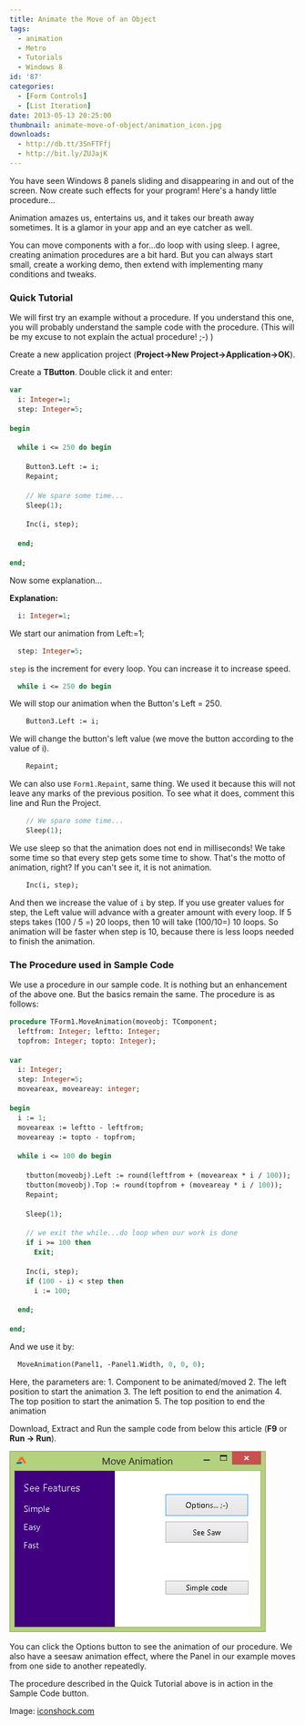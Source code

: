 ```yaml
---
title: Animate the Move of an Object
tags:
  - animation
  - Metro
  - Tutorials
  - Windows 8
id: '87'
categories:
  - [Form Controls]
  - [List Iteration]
date: 2013-05-13 20:25:00
thumbnail: animate-move-of-object/animation_icon.jpg
downloads:
  - http://db.tt/3SnFTFfj
  - http://bit.ly/ZUJajK
---
```


You have seen Windows 8 panels sliding and disappearing in and out of the screen. Now create such effects for your program! Here's a handy little procedure...
<!-- more -->


Animation amazes us, entertains us, and it takes our breath away sometimes. It is a glamor in your app and an eye catcher as well.

You can move components with a for...do loop with using sleep. I agree, creating animation procedures are a bit hard. But you can always start small, create a working demo, then extend with implementing many conditions and tweaks.


### Quick Tutorial

We will first try an example without a procedure. If you understand this one, you will probably understand the sample code with the procedure. (This will be my excuse to not explain the actual procedure! ;-) )

Create a new application project (**Project->New Project->Application->OK**).

Create a **TButton**. Double click it and enter:

```pascal
var
  i: Integer=1;
  step: Integer=5;

begin

  while i <= 250 do begin

    Button3.Left := i;
    Repaint;

    // We spare some time...
    Sleep(1);

    Inc(i, step);

  end;

end;
```

Now some explanation...

**Explanation:**

```pascal
  i: Integer=1;
```

We start our animation from Left:=1;

```pascal
  step: Integer=5;
```

`step` is the increment for every loop. You can increase it to increase speed.

```pascal
  while i <= 250 do begin
```

We will stop our animation when the Button's Left = 250.

```pascal
    Button3.Left := i;
```

We will change the button's left value (we move the button according to the value of i).

```pascal
    Repaint;
```

We can also use `Form1.Repaint`, same thing. We used it because this will not leave any marks of the previous position. To see what it does, comment this line and Run the Project.

```pascal
    // We spare some time...
    Sleep(1);
```

We use sleep so that the animation does not end in milliseconds! We take some time so that every step gets some time to show. That's the motto of animation, right? If you can't see it, it is not animation.

```pascal
    Inc(i, step);
```

And then we increase the value of `i` by step. If you use greater values for step, the Left value will advance with a greater amount with every loop. If 5 steps takes (100 / 5 =) 20 loops, then 10 will take (100/10=) 10 loops. So animation will be faster when step is 10, because there is less loops needed to finish the animation.


### The Procedure used in Sample Code

We use a procedure in our sample code. It is nothing but an enhancement of the above one. But the basics remain the same. The procedure is as follows:

```pascal
procedure TForm1.MoveAnimation(moveobj: TComponent;
  leftfrom: Integer; leftto: Integer;
  topfrom: Integer; topto: Integer);

var
  i: Integer;
  step: Integer=5;
  moveareax, moveareay: integer;

begin
  i := 1;
  moveareax := leftto - leftfrom;
  moveareay := topto - topfrom;

  while i <= 100 do begin

    tbutton(moveobj).Left := round(leftfrom + (moveareax * i / 100));
    tbutton(moveobj).Top := round(topfrom + (moveareay * i / 100));
    Repaint;

    Sleep(1);

    // we exit the while...do loop when our work is done
    if i >= 100 then
      Exit;

    Inc(i, step);
    if (100 - i) < step then
      i := 100;

  end;

end;
```

And we use it by:

```pascal
  MoveAnimation(Panel1, -Panel1.Width, 0, 0, 0);
```

Here, the parameters are:
1\. Component to be animated/moved
2\. The left position to start the animation
3\. The left position to end the animation
4\. The top position to start the animation
5\. The top position to end the animation

Download, Extract and Run the sample code from below this article (**F9** or **Run -> Run**).


![Component Move Animation in Lazarus](animate-move-of-object/form-component-animation.gif "Component Move Animation in Lazarus")


You can click the Options button to see the animation of our procedure. We also have a seesaw animation effect, where the Panel in our example moves from one side to another repeatedly.

The procedure described in the Quick Tutorial above is in action in the Sample Code button.


Image: [iconshock.com](http://www.iconshock.com/img_jpg/STROKE/graphics/jpg/128/animation_icon.jpg)
